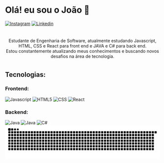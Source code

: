 # Olá! eu sou o João 👋

[![Instagram](https://img.shields.io/badge/Instagram-E4405F?style=for-the-badge&logo=instagram&logoColor=white)](https://www.instagram.com/joaootavioo_10/)
[![Linkedin](https://img.shields.io/badge/LinkedIn-0077B5?style=for-the-badge&logo=linkedin&logoColor=white
)](https://www.linkedin.com/in/joaootaviofm10/)
#

<p align="center">Estudante de Engenharia de Software, atualmente estudando Javascript, HTML, CSS e React para front end e JAVA e C# para back end.<br/>
Estou constantemente atualizando meus conhecimentos e buscando novos desafios na área de tecnologia.


#
## Tecnologias:

### Frontend:
<div>
    <img alt="Javascript" src="https://img.shields.io/badge/JavaScript-F7DF1E?style=for-the-badge&logo=javascript&logoColor=black" />
       <img alt="HTML5" src="https://img.shields.io/badge/HTML5-E34F26?style=for-the-badge&logo=html5&logoColor=white"/>
    <img alt="CSS" src="https://img.shields.io/badge/CSS-239120?&style=for-the-badge&logo=css3&logoColor=white"/>
    <img alt="React" src="https://img.shields.io/badge/React-20232A?style=for-the-badge&logo=react&logoColor=61DAFB"/>
</div>

### Backend: 
<div>
    <img alt="Java" src="https://img.shields.io/badge/Java-ED8B00?style=for-the-badge&logo=openjdk&logoColor=white"/>
    <img alt="Java" src="https://img.shields.io/badge/Spring-6DB33F?style=for-the-badge&logo=spring&logoColor=white"/>
    <img alt="C#" src="https://img.shields.io/badge/C%23-239120?style=for-the-badge&logo=c-sharp&logoColor=white"/>
<div/>
<picture align="center">
  <source media="(prefers-color-scheme: dark)" srcset="https://raw.githubusercontent.com/joaootaviofm/joaootaviofm/output/github-contribution-grid-snake-dark.svg">
  <source media="(prefers-color-scheme: light)" srcset="https://raw.githubusercontent.com/joaootaviofm/joaootaviofm/output/github-contribution-grid-snake-dark.svg">
  <img align="center" alt="github contribution grid snake animation" src="https://raw.githubusercontent.com/joaootaviofm/joaootaviofm/output/github-contribution-grid-snake.svg">
</picture>

